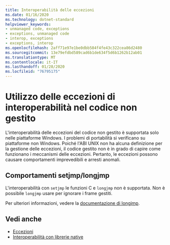 ```yaml
---
title: Interoperabilità delle eccezioni
ms.date: 01/16/2020
ms.technology: dotnet-standard
helpviewer_keywords:
- unmanaged code, exceptions
- exceptions, unmanaged code
- interop, exceptions
- exceptions, interop
ms.openlocfilehash: 2aff71e97e1be0dbb584f4fe43c322cea86d2480
ms.sourcegitcommit: 13e79efdbd589cad6b1de634f5d6b1262b12ab01
ms.translationtype: MT
ms.contentlocale: it-IT
ms.lasthandoff: 01/28/2020
ms.locfileid: "76795175"
---
```

# <a name="working-with-interop-exceptions-in-unmanaged-code"></a>Utilizzo delle eccezioni di interoperabilità nel codice non gestito

L'interoperabilità delle eccezioni del codice non gestito è supportata solo nelle piattaforme Windows. I problemi di portabilità si verificano su piattaforme non Windows. Poiché l'ABI UNIX non ha alcuna definizione per la gestione delle eccezioni, il codice gestito non è in grado di capire come funzionano i meccanismi delle eccezioni. Pertanto, le eccezioni possono causare comportamenti imprevedibili e arresti anomali.

## <a name="setjmplongjmp-behaviors"></a>Comportamenti setjmp/longjmp

L'interoperabilità con `setjmp` le funzioni C e `longjmp` non è supportata. Non è possibile `longjmp` usare per ignorare i frame gestiti.

Per ulteriori informazioni, vedere la [documentazione di longjmp](https://docs.microsoft.com/cpp/c-runtime-library/reference/longjmp).

## <a name="see-also"></a>Vedi anche

- [Eccezioni](index.md)
- [Interoperabilità con librerie native](https://www.mono-project.com/docs/advanced/pinvoke/#runtime-exception-propagation)

